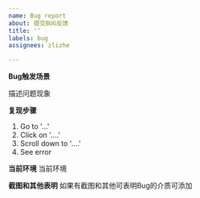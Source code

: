 ```yaml
---
name: Bug report
about: 提交BUG反馈
title: ''
labels: bug
assignees: zlizhe

---
```


**Bug触发场景**

描述问题现象

**复现步骤**

1. Go to '...'
2. Click on '....'
3. Scroll down to '....'
4. See error

**当前环境**
当前环境

**截图和其他表明**
如果有截图和其他可表明Bug的介质可添加
